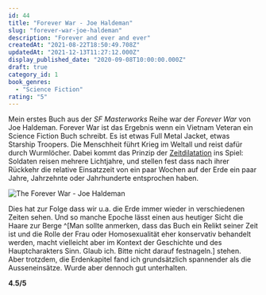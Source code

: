 ```yaml
---
id: 44
title: "Forever War - Joe Haldeman"
slug: "forever-war-joe-haldeman"
description: "Forever and ever and ever"
createdAt: "2021-08-22T18:50:49.708Z"
updatedAt: "2021-12-13T11:27:12.000Z"
display_published_date: "2020-09-08T10:00:00.000Z"
draft: true
category_id: 1
book_genres:
  - "Science Fiction"
rating: "5"
---
```


Mein erstes Buch aus der *SF Masterworks* Reihe war der *Forever War* von Joe Haldeman. Forever War ist das Ergebnis wenn ein Vietnam Veteran ein Science Fiction Buch schreibt. Es ist etwas Full Metal Jacket, etwas Starship Troopers. Die Menschheit führt Krieg im Weltall und reist dafür durch Wurmlöcher. Dabei kommt das Prinzip der [Zeitdilatation](https://de.wikipedia.org/wiki/Zeitdilatation) ins Spiel: Soldaten reisen mehrere Lichtjahre, und stellen fest dass nach ihrer Rückkehr die relative Einsatzzeit von ein paar Wochen auf der Erde ein paar Jahre, Jahrzehnte oder Jahrhunderte entsprochen haben. 

![The Forever War - Joe Haldeman](https://res.cloudinary.com/dlsll9dkn/image/upload/v1623176612/PXL_20201230_204821502_7679e01fe3.jpg)

Dies hat zur Folge dass wir u.a. die Erde immer wieder in verschiedenen Zeiten sehen. Und so manche Epoche lässt einen aus heutiger Sicht die Haare zur Berge ^[Man sollte anmerken, dass das Buch ein Relikt seiner Zeit ist und die Rolle der Frau oder Homosexualität eher konservativ behandelt werden, macht vielleicht aber im Kontext der Geschichte und des Hauptcharakters Sinn. Glaub ich. Bitte nicht darauf festnageln.] stehen. Aber trotzdem, die Erdenkapitel fand ich grundsätzlich spannender als die Ausseneinsätze. Wurde aber dennoch gut unterhalten. 


**4.5/5**